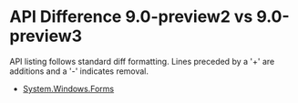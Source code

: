 # API Difference 9.0-preview2 vs 9.0-preview3

API listing follows standard diff formatting.
Lines preceded by a '+' are additions and a '-' indicates removal.

* [System.Windows.Forms](9.0-preview3_System.Windows.Forms.md)
